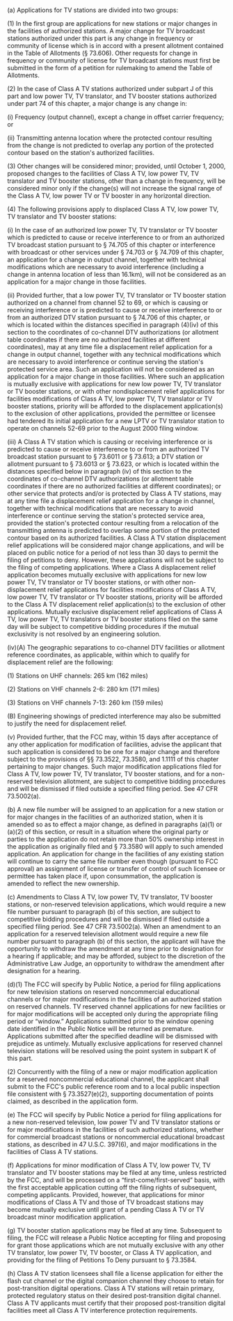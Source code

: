 (a) Applications for TV stations are divided into two groups:

(1) In the first group are applications for new stations or major changes in the facilities of authorized stations. A major change for TV broadcast stations authorized under this part is any change in frequency or community of license which is in accord with a present allotment contained in the Table of Allotments (§ 73.606). Other requests for change in frequency or community of license for TV broadcast stations must first be submitted in the form of a petition for rulemaking to amend the Table of Allotments.

(2) In the case of Class A TV stations authorized under subpart J of this part and low power TV, TV translator, and TV booster stations authorized under part 74 of this chapter, a major change is any change in:

(i) Frequency (output channel), except a change in offset carrier frequency; or

(ii) Transmitting antenna location where the protected contour resulting from the change is not predicted to overlap any portion of the protected contour based on the station's authorized facilities.

(3) Other changes will be considered minor; provided, until October 1, 2000, proposed changes to the facilities of Class A TV, low power TV, TV translator and TV booster stations, other than a change in frequency, will be considered minor only if the change(s) will not increase the signal range of the Class A TV, low power TV or TV booster in any horizontal direction.

(4) The following provisions apply to displaced Class A TV, low power TV, TV translator and TV booster stations:

(i) In the case of an authorized low power TV, TV translator or TV booster which is predicted to cause or receive interference to or from an authorized TV broadcast station pursuant to § 74.705 of this chapter or interference with broadcast or other services under § 74.703 or § 74.709 of this chapter, an application for a change in output channel, together with technical modifications which are necessary to avoid interference (including a change in antenna location of less than 16.1km), will not be considered as an application for a major change in those facilities.

(ii) Provided further, that a low power TV, TV translator or TV booster station authorized on a channel from channel 52 to 69, or which is causing or receiving interference or is predicted to cause or receive interference to or from an authorized DTV station pursuant to § 74.706 of this chapter, or which is located within the distances specified in paragraph (4)(iv) of this section to the coordinates of co-channel DTV authorizations (or allotment table coordinates if there are no authorized facilities at different coordinates), may at any time file a displacement relief application for a change in output channel, together with any technical modifications which are necessary to avoid interference or continue serving the station's protected service area. Such an application will not be considered as an application for a major change in those facilities. Where such an application is mutually exclusive with applications for new low power TV, TV translator or TV booster stations, or with other nondisplacement relief applications for facilities modifications of Class A TV, low power TV, TV translator or TV booster stations, priority will be afforded to the displacement application(s) to the exclusion of other applications, provided the permittee or licensee had tendered its initial application for a new LPTV or TV translator station to operate on channels 52-69 prior to the August 2000 filing window.

(iii) A Class A TV station which is causing or receiving interference or is predicted to cause or receive interference to or from an authorized TV broadcast station pursuant to § 73.6011 or § 73.613; a DTV station or allotment pursuant to § 73.6013 or § 73.623, or which is located within the distances specified below in paragraph (iv) of this section to the coordinates of co-channel DTV authorizations (or allotment table coordinates if there are no authorized facilities at different coordinates); or other service that protects and/or is protected by Class A TV stations, may at any time file a displacement relief application for a change in channel, together with technical modifications that are necessary to avoid interference or continue serving the station's protected service area, provided the station's protected contour resulting from a relocation of the transmitting antenna is predicted to overlap some portion of the protected contour based on its authorized facilities. A Class A TV station displacement relief applications will be considered major change applications, and will be placed on public notice for a period of not less than 30 days to permit the filing of petitions to deny. However, these applications will not be subject to the filing of competing applications. Where a Class A displacement relief application becomes mutually exclusive with applications for new low power TV, TV translator or TV booster stations, or with other non-displacement relief applications for facilities modifications of Class A TV, low power TV, TV translator or TV booster stations, priority will be afforded to the Class A TV displacement relief application(s) to the exclusion of other applications. Mutually exclusive displacement relief applications of Class A TV, low power TV, TV translators or TV booster stations filed on the same day will be subject to competitive bidding procedures if the mutual exclusivity is not resolved by an engineering solution.

(iv)(A) The geographic separations to co-channel DTV facilities or allotment reference coordinates, as applicable, within which to qualify for displacement relief are the following:

(1) Stations on UHF channels: 265 km (162 miles)

(2) Stations on VHF channels 2-6: 280 km (171 miles)

(3) Stations on VHF channels 7-13: 260 km (159 miles)

(B) Engineering showings of predicted interference may also be submitted to justify the need for displacement relief.

(v) Provided further, that the FCC may, within 15 days after acceptance of any other application for modification of facilities, advise the applicant that such application is considered to be one for a major change and therefore subject to the provisions of §§ 73.3522, 73.3580, and 1.1111 of this chapter pertaining to major changes. Such major modification applications filed for Class A TV, low power TV, TV translator, TV booster stations, and for a non-reserved television allotment, are subject to competitive bidding procedures and will be dismissed if filed outside a specified filing period. See 47 CFR 73.5002(a).

(b) A new file number will be assigned to an application for a new station or for major changes in the facilities of an authorized station, when it is amended so as to effect a major change, as defined in paragraphs (a)(1) or (a)(2) of this section, or result in a situation where the original party or parties to the application do not retain more than 50% ownership interest in the application as originally filed and § 73.3580 will apply to such amended application. An application for change in the facilities of any existing station will continue to carry the same file number even though (pursuant to FCC approval) an assignment of license or transfer of control of such licensee or permittee has taken place if, upon consummation, the application is amended to reflect the new ownership.

(c) Amendments to Class A TV, low power TV, TV translator, TV booster stations, or non-reserved television applications, which would require a new file number pursuant to paragraph (b) of this section, are subject to competitive bidding procedures and will be dismissed if filed outside a specified filing period. See 47 CFR 73.5002(a). When an amendment to an application for a reserved television allotment would require a new file number pursuant to paragraph (b) of this section, the applicant will have the opportunity to withdraw the amendment at any time prior to designation for a hearing if applicable; and may be afforded, subject to the discretion of the Administrative Law Judge, an opportunity to withdraw the amendment after designation for a hearing.

(d)(1) The FCC will specify by Public Notice, a period for filing applications for new television stations on reserved noncommercial educational channels or for major modifications in the facilities of an authorized station on reserved channels. TV reserved channel applications for new facilities or for major modifications will be accepted only during the appropriate filing period or “window.” Applications submitted prior to the window opening date identified in the Public Notice will be returned as premature. Applications submitted after the specified deadline will be dismissed with prejudice as untimely. Mutually exclusive applications for reserved channel television stations will be resolved using the point system in subpart K of this part.

(2) Concurrently with the filing of a new or major modification application for a reserved noncommercial educational channel, the applicant shall submit to the FCC's public reference room and to a local public inspection file consistent with § 73.3527(e)(2), supporting documentation of points claimed, as described in the application form.

(e) The FCC will specify by Public Notice a period for filing applications for a new non-reserved television, low power TV and TV translator stations or for major modifications in the facilities of such authorized stations, whether for commercial broadcast stations or noncommercial educational broadcast stations, as described in 47 U.S.C. 397(6), and major modifications in the facilities of Class A TV stations.

(f) Applications for minor modification of Class A TV, low power TV, TV translator and TV booster stations may be filed at any time, unless restricted by the FCC, and will be processed on a “first-come/first-served” basis, with the first acceptable application cutting off the filing rights of subsequent, competing applicants. Provided, however, that applications for minor modifications of Class A TV and those of TV broadcast stations may become mutually exclusive until grant of a pending Class A TV or TV broadcast minor modification application.

(g) TV booster station applications may be filed at any time. Subsequent to filing, the FCC will release a Public Notice accepting for filing and proposing for grant those applications which are not mutually exclusive with any other TV translator, low power TV, TV booster, or Class A TV application, and providing for the filing of Petitions To Deny pursuant to § 73.3584.

(h) Class A TV station licensees shall file a license application for either the flash cut channel or the digital companion channel they choose to retain for post-transition digital operations. Class A TV stations will retain primary, protected regulatory status on their desired post-transition digital channel. Class A TV applicants must certify that their proposed post-transition digital facilities meet all Class A TV interference protection requirements.

